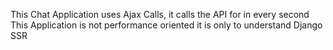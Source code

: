 This Chat Application uses Ajax Calls, it calls the API for in every second
This Application is not performance oriented it is only to understand Django SSR